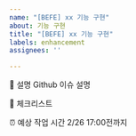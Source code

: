 ```yaml
---
name: "[BEFE] xx 기능 구현"
about: 기능 구현
title: "[BEFE] xx 기능 구현"
labels: enhancement
assignees: ''

---
```


💁 설명
Github 이슈 설명

📑 체크리스트

⏰ 예상 작업 시간
2/26 17:00전까지
